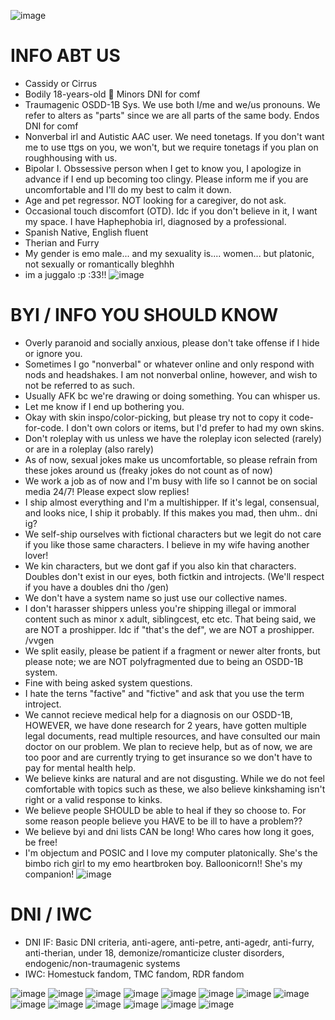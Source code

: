![image](https://github.com/user-attachments/assets/52fee095-8873-4ef9-9b4e-54c65fc34d2b)
# INFO ABT US
- Cassidy or Cirrus
- Bodily 18-years-old 📌 Minors DNI for comf
- Traumagenic OSDD-1B Sys. We use both I/me and we/us pronouns. We refer to alters as "parts" since we are all parts of the same body. Endos DNI for comf
- Nonverbal irl and Autistic AAC user. We need tonetags. If you don't want me to use ttgs on you, we won't, but we require tonetags if you plan on roughhousing with us.
- Bipolar I. Obssessive person when I get to know you, I apologize in advance if I end up becoming too clingy. Please inform me if you are uncomfortable and I'll do my best to calm it down.
- Age and pet regressor. NOT looking for a caregiver, do not ask.
- Occasional touch discomfort (OTD). Idc if you don't believe in it, I want my space. I have Haphephobia irl, diagnosed by a professional.
- Spanish Native, English fluent
- Therian and Furry
- My gender is emo male... and my sexuality is.... women... but platonic, not sexually or romantically bleghhh
- im a juggalo :p :33!! 
![image](https://github.com/user-attachments/assets/f1f3fab3-be4a-42c5-b0fa-4d266bc2fd99)
# BYI / INFO YOU SHOULD KNOW
- Overly paranoid and socially anxious, please don't take offense if I hide or ignore you.
- Sometimes I go "nonverbal" or whatever online and only respond with nods and headshakes. I am not nonverbal online, however, and wish to not be referred to as such.
- Usually AFK bc we're drawing or doing something. You can whisper us.
- Let me know if I end up bothering you.
- Okay with skin inspo/color-picking, but please try not to copy it code-for-code. I don't own colors or items, but I'd prefer to had my own skins.
- Don't roleplay with us unless we have the roleplay icon selected (rarely) or are in a roleplay (also rarely)
- As of now, sexual jokes make us uncomfortable, so please refrain from these jokes around us (freaky jokes do not count as of now)
- We work a job as of now and I'm busy with life so I cannot be on social media 24/7! Please expect slow replies!
- I ship almost everything and I'm a multishipper. If it's legal, consensual, and looks nice, I ship it probably. If this makes you mad, then uhm.. dni ig?
- We self-ship ourselves with fictional characters but we legit do not care if you like those same characters. I believe in my wife having another lover!
- We kin characters, but we dont gaf if you also kin that characters. Doubles don't exist in our eyes, both fictkin and introjects. (We'll respect if you have a doubles dni tho /gen)
- We don't have a system name so just use our collective names.
- I don't harasser shippers unless you're shipping illegal or immoral content such as minor x adult, siblingcest, etc etc. That being said, we are NOT a proshipper. Idc if "that's the def", we are NOT a proshipper. /vvgen
- We split easily, please be patient if a fragment or newer alter fronts, but please note; we are NOT polyfragmented due to being an OSDD-1B system.
- Fine with being asked system questions.
- I hate the terns "factive" and "fictive" and ask that you use the term introject.
- We cannot recieve medical help for a diagnosis on our OSDD-1B, HOWEVER, we have done research for 2 years, have gotten multiple legal documents, read multiple resources, and have consulted our main doctor on our problem. We plan to recieve help, but as of now, we are too poor and are currently trying to get insurance so we don't have to pay for mental health help.
- We believe kinks are natural and are not disgusting. While we do not feel comfortable with topics such as these, we also believe kinkshaming isn't right or a valid response to kinks.
- We believe people SHOULD be able to heal if they so choose to. For some reason people believe you HAVE to be ill to have a problem??
- We believe byi and dni lists CAN be long! Who cares how long it goes, be free!
- I'm objectum and POSIC and I love my computer platonically. She's the bimbo rich girl to my emo heartbroken boy. Balloonicorn!! She's my companion!
![image](https://github.com/user-attachments/assets/549b6ca5-9023-42e8-a2f5-cb4db688e2b0)
# DNI / IWC
- DNI IF: Basic DNI criteria, anti-agere, anti-petre, anti-agedr, anti-furry, anti-therian, under 18, demonize/romanticize cluster disorders, endogenic/non-traumagenic systems
- IWC: Homestuck fandom, TMC fandom, RDR fandom

![image](https://github.com/user-attachments/assets/12c724da-9dcb-47d0-a2f0-031018267051) ![image](https://github.com/user-attachments/assets/3ea03648-a1da-4f30-ad82-a94c7af1531a) ![image](https://github.com/user-attachments/assets/8d73ee28-7c3b-4f0f-bf13-8d21fcf5b86f) ![image](https://github.com/user-attachments/assets/c0906e2d-4088-400e-b6d1-272a210d968f) ![image](https://github.com/user-attachments/assets/998d2743-a0f3-404d-b77e-b2228fe61e4c) ![image](https://github.com/user-attachments/assets/852e6fe3-2014-4549-bd35-2c5cbebeacc4) ![image](https://github.com/user-attachments/assets/a3387ea1-2c11-4f7c-bad9-72b554012f57) ![image](https://github.com/user-attachments/assets/7af64bbf-9af1-4af7-8ca4-5de159e45356) ![image](https://github.com/user-attachments/assets/9d55dc18-843f-4298-b30a-1ea319b686e4) ![image](https://github.com/user-attachments/assets/c7fd2278-fab5-4408-926b-40ee265de784) ![image](https://github.com/user-attachments/assets/2c91b313-ce6a-4034-8ac7-57d02384c6ff) ![image](https://github.com/user-attachments/assets/4ce982ce-3152-4729-9c07-1142646b72d2) ![image](https://github.com/user-attachments/assets/19af4e50-73de-4bdb-82cd-0c63580ea046) ![image](https://github.com/user-attachments/assets/9e3a04e5-aca5-4f16-8652-90039ca025fc) 
